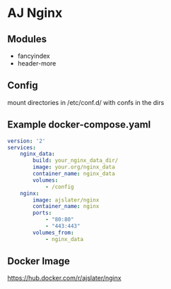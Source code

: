 # AJ Nginx

## Modules
* fancyindex
* header-more

## Config
mount directories in /etc/conf.d/ with confs in the dirs

## Example docker-compose.yaml
```yaml
version: '2'
services:
    nginx_data:
        build: your_nginx_data_dir/
        image: your.org/nginx_data
        container_name: nginx_data
        volumes:
            - /config
    nginx:
        image: ajslater/nginx
        container_name: nginx
        ports:
            - "80:80"
            - "443:443"
        volumes_from:
            - nginx_data
```

## Docker Image
https://hub.docker.com/r/ajslater/nginx
